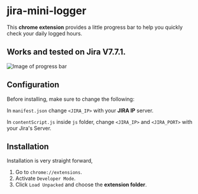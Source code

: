 # jira-mini-logger
This **chrome extension** provides a little progress bar to help you quickly check your daily logged hours.
## Works and tested on Jira V7.7.1.

![Image of progress bar](https://i.redd.it/ifk9ole1v5s51.jpg)

## Configuration

Before installing, make sure to change the following:

In `manifest.json` change `<JIRA_IP>` with your **JIRA IP** server.

In `contentScript.js` inside `js` folder, change `<JIRA_IP>` and `<JIRA_PORT>` with your Jira's Server.

## Installation

Installation is very straight forward,
1. Go to `chrome://extensions`.
2. Activate `Developer Mode`.
3. Click `Load Unpacked` and choose the **extension folder**.
